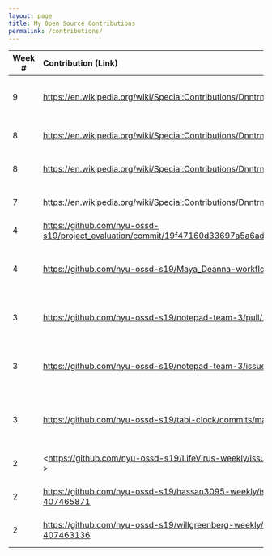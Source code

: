 ```yaml
---
layout: page
title: My Open Source Contributions
permalink: /contributions/
---
```


<!--
Type of the contribution should be "Wikipedia edit", "OpenStreet Map feature", "Documentation", "Course website", "Blog",
"Browse Add-on", etc.

The descriptioin should include a brief summary of what you did.

Replace the first row with your contribution.

-->





| Week #       | Contribution (Link)  | Type  | Description |
|---|:---|:---|:---|
|  9   | <https://en.wikipedia.org/wiki/Special:Contributions/Dnntrn>   | Wikipedia    |   Update Wikipedia page for Bobst Library    |
|  8   | <https://en.wikipedia.org/wiki/Special:Contributions/Dnntrn>   | Wikipedia    |   Update Wikipedia page for Courant    |
|  8   | <https://en.wikipedia.org/wiki/Special:Contributions/Dnntrn>   | Wikipedia    |   Update Wikipedia page for Lil Nas X    |
|  7   | <https://en.wikipedia.org/wiki/Special:Contributions/Dnntrn>   | Wikipedia    |   Update Wikipedia page for Stuytown    |
|  4   | <https://github.com/nyu-ossd-s19/project_evaluation/commit/19f47160d33697a5a6ad195642c2780d1c2b9fb3>   | Project Evaluation    |   Project Eval for FreeCodeCamp.    |
|  4   | <https://github.com/nyu-ossd-s19/Maya_Deanna-workflow/commits/master>   | Workflow Activity    |   Various commits towards workflow activity project.    |
|  3   | <https://github.com/nyu-ossd-s19/notepad-team-3/pull/10>   | Notepad-team03    |   Pull request: background color change option.    |
|  3   | <https://github.com/nyu-ossd-s19/notepad-team-3/issues/4>   | Notepad-team03    |   Feature request: background color change option.    |
|  3   | <https://github.com/nyu-ossd-s19/tabi-clock/commits/master>   | Tabi-Clock    |   Various commits towards extensions project.    |
|  2   | <https://github.com/nyu-ossd-s19/LifeVirus-weekly/issues/1#issue-407496668 >   | LifeVirus Blog    |   Reported Issue with Missing profile image.    |  
|  2   | <https://github.com/nyu-ossd-s19/hassan3095-weekly/issues/1#issue-407465871>   | Muhammad Hassan Blog    |   Reported Issue with Missing Links.    |
|  2   | <https://github.com/nyu-ossd-s19/willgreenberg-weekly/issues/1#issue-407463136>   | Will Greenberg Blog    |   Reported Issue with About Page.    |
